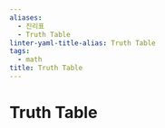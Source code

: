 ```yaml
---
aliases:
  - 진리표
  - Truth Table
linter-yaml-title-alias: Truth Table
tags:
  - math
title: Truth Table
---
```


# Truth Table
